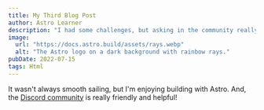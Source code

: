 ```yaml
---
title: My Third Blog Post
author: Astro Learner
description: "I had some challenges, but asking in the community really helped!"
image:
  url: "https://docs.astro.build/assets/rays.webp"
  alt: "The Astro logo on a dark background with rainbow rays."
pubDate: 2022-07-15
tags: Html
---
```


It wasn't always smooth sailing, but I'm enjoying building with Astro. And, the [Discord community](https://astro.build/chat) is really friendly and helpful!
